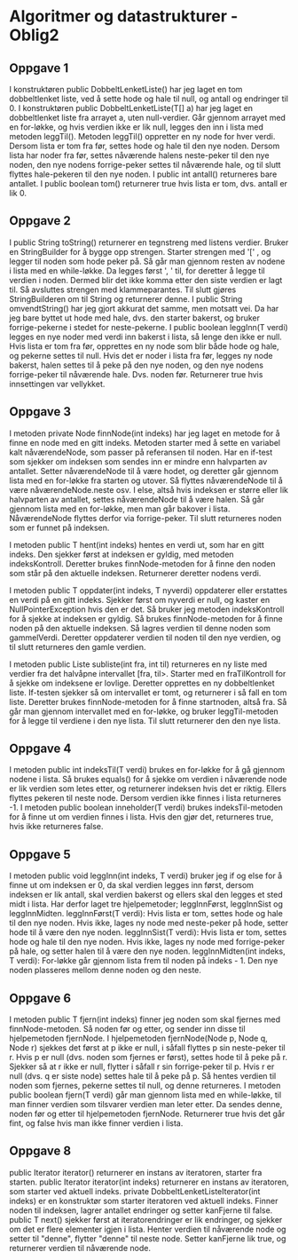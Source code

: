 # Algoritmer og datastrukturer - Oblig2

## Oppgave 1
I konstruktøren public DobbeltLenketListe() har jeg laget en tom dobbeltlenket liste, ved å sette hode og hale til null, og antall og endringer til 0.
I konstruktøren public DobbeltLenketListe(T[] a) har jeg laget en dobbeltlenket liste fra arrayet a, uten null-verdier. Går gjennom arrayet med en for-løkke, og hvis verdien ikke er lik null, legges den inn i lista med metoden leggTil(). Metoden leggTil() oppretter en ny node for hver verdi. Dersom lista er tom fra før, settes hode og hale til den nye noden. Dersom lista har noder fra før, settes nåværende halens neste-peker til den nye noden, den nye nodens forrige-peker settes til nåværende hale, og til slutt flyttes hale-pekeren til den nye noden.
I public int antall() returneres bare antallet.
I public boolean tom() returnerer true hvis lista er tom, dvs. antall er lik 0.

## Oppgave 2
I public String toString() returnerer en tegnstreng med listens verdier. Bruker en StringBuilder for å bygge opp strengen. Starter strengen med '[' , og legger til noden som hode peker på. Så går man gjennom resten av nodene i lista med en while-løkke. Da legges først ', ' til, for deretter å legge til verdien i noden. Dermed blir det ikke komma etter den siste verdien er lagt til. Så avsluttes strengen med klammeparantes. Til slutt gjøres StringBuilderen om til String og returnerer denne.
I public String omvendtString() har jeg gjort akkurat det samme, men motsatt vei. Da har jeg bare byttet ut hode med hale, dvs. den starter bakerst, og bruker forrige-pekerne i stedet for neste-pekerne.
I public boolean leggInn(T verdi) legges en nye noder med verdi inn bakerst i lista, så lenge den ikke er null. Hvis lista er tom fra før, opprettes en ny node som blir både hode og hale, og pekerne settes til null. Hvis det er noder i lista fra før, legges ny node bakerst, halen settes til å peke på den nye noden, og den nye nodens forrige-peker til nåværende hale. Dvs. noden før. Returnerer true hvis innsettingen var vellykket.

## Oppgave 3
I metoden private Node finnNode(int indeks) har jeg laget en metode for å finne en node med en gitt indeks. Metoden starter med å sette en variabel kalt nåværendeNode, som passer på referansen til noden. Har en if-test som sjekker om indeksen som sendes inn er mindre enn halvparten av antallet. Setter nåværendeNode til å være hodet, og deretter går gjennom lista med en for-løkke fra starten og utover. Så flyttes nåværendeNode til å være nåværendeNode.neste osv. I else, altså hvis indeksen er større eller lik halvparten av antallet, settes nåværendeNode til å være halen. Så går gjennom lista med en for-løkke, men man går bakover i lista. NåværendeNode flyttes derfor via forrige-peker. Til slutt returneres noden som er funnet på indeksen.

I metoden public T hent(int indeks) hentes en verdi ut, som har en gitt indeks. Den sjekker først at indeksen er gyldig, med metoden indeksKontroll. Deretter brukes finnNode-metoden for å finne den noden som står på den aktuelle indeksen. Returnerer deretter nodens verdi.

I metoden public T oppdater(int indeks, T nyverdi) oppdaterer eller erstattes en verdi på en gitt indeks. Sjekker først om nyverdi er null, og kaster en NullPointerException hvis den er det. Så bruker jeg metoden indeksKontroll for å sjekke at indeksen er gyldig. Så brukes finnNode-metoden for å finne noden på den aktuelle indeksen. Så lagres verdien til denne noden som gammelVerdi. Deretter oppdaterer verdien til noden til den nye verdien, og til slutt returneres den gamle verdien.

I metoden public Liste subliste(int fra, int til) returneres en ny liste med verdier fra det halvåpne intervallet [fra, til>. Starter med en fraTilKontroll for å sjekke om indeksene er lovlige. Deretter opprettes en ny dobbeltlenket liste. If-testen sjekker så om intervallet er tomt, og returnerer i så fall en tom liste. Deretter brukes finnNode-metoden for å finne startnoden, altså fra. Så går man gjennom intervallet med en for-løkke, og bruker leggTil-metoden for å legge til verdiene i den nye lista. Til slutt returnerer den den nye lista.

## Oppgave 4
I metoden public int indeksTil(T verdi) brukes en for-løkke for å gå gjennom nodene i lista. Så brukes equals() for å sjekke om verdien i nåværende node er lik verdien som letes etter, og returnerer indeksen hvis det er riktig. Ellers flyttes pekeren til neste node. Dersom verdien ikke finnes i lista returneres -1.
I metoden public boolean inneholder(T verdi) brukes indeksTil-metoden for å finne ut om verdien finnes i lista. Hvis den gjør det, returneres true, hvis ikke returneres false.

## Oppgave 5
I metoden public void leggInn(int indeks, T verdi) bruker jeg if og else for å finne ut om indeksen er 0, da skal verdien legges inn først, dersom indeksen er lik antall, skal verdien bakerst og ellers skal den legges et sted midt i lista. Har derfor laget tre hjelpemetoder; leggInnFørst, leggInnSist og leggInnMidten.
leggInnFørst(T verdi): Hvis lista er tom, settes hode og hale til den nye noden. Hvis ikke, lages ny node med neste-peker på hode, setter hode til å være den nye noden.
leggInnSist(T verdi): Hvis lista er tom, settes hode og hale til den nye noden. Hvis ikke, lages ny node med forrige-peker på hale, og setter halen til å være den nye noden.
leggInnMidten(int indeks, T verdi): For-løkke går gjennom lista frem til noden på indeks - 1. Den nye noden plasseres mellom denne noden og den neste.

## Oppgave 6
I metoden public T fjern(int indeks) finner jeg noden som skal fjernes med finnNode-metoden. Så noden før og etter, og sender inn disse til hjelpemetoden fjernNode.
I hjelpemetoden fjernNode(Node p, Node q, Node r) sjekkes det først at p ikke er null, i såfall flyttes p sin neste-peker til r. Hvis p er null (dvs. noden som fjernes er først), settes hode til å peke på r. Sjekker så at r ikke er null, flytter i såfall r sin forrige-peker til p. Hvis r er null (dvs. q er siste node) settes hale til å peke på p. Så hentes verdien til noden som fjernes, pekerne settes til null, og denne returneres.
I metoden public boolean fjern(T verdi) går man gjennom lista med en while-løkke, til man finner verdien som tilsvarer verdien man leter etter. Da sendes denne, noden før og etter til hjelpemetoden fjernNode. Returnerer true hvis det går fint, og false hvis man ikke finner verdien i lista.

## Oppgave 8
public Iterator iterator() returnerer en instans av iteratoren, starter fra starten.
public Iterator iterator(int indeks) returnerer en instans av iteratoren, som starter ved aktuell indeks.
private DobbeltLenketListeIterator(int indeks) er en konstruktør som starter iteratoren ved aktuell indeks. Finner noden til indeksen, lagrer antallet endringer og setter kanFjerne til false.
public T next() sjekker først at iteratorendringer er lik endringer, og sjekker om det er flere elementer igjen i lista. Henter verdien til nåværende node og setter til "denne", flytter "denne" til neste node. Setter kanFjerne lik true, og returnerer verdien til nåværende node.
